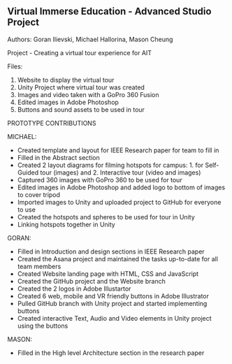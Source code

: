## Virtual Immerse Education - Advanced Studio Project

Authors: Goran Ilievski, Michael Hallorina, Mason Cheung

Project - Creating a virtual tour experience for AIT

Files: 

1. Website to display the virtual tour
2. Unity Project where virtual tour was created
3. Images and video taken with a GoPro 360 Fusion
4. Edited images in Adobe Photoshop
5. Buttons and sound assets to be used in tour

PROTOTYPE CONTRIBUTIONS

MICHAEL:
- Created template and layout for IEEE Research paper for team to fill in
- Filled in the Abstract section
- Created 2 layout diagrams for filming hotspots for campus: 1. for Self-Guided tour (images) and 2. Interactive tour (video and images)
- Captured 360 images with GoPro 360 to be used for tour
- Edited images in Adobe Photoshop and added logo to bottom of images to cover tripod
- Imported images to Unity and uploaded project to GitHub for everyone to use
- Created the hotspots and spheres to be used for tour in Unity
- Linking hotspots together in Unity

GORAN:
- Filled in Introduction and design sections in IEEE Research paper
- Created the Asana project and maintained the tasks up-to-date for all team members
- Created Website landing page with HTML, CSS and JavaScript
- Created the GitHub project and the Website branch
- Created the 2 logos in Adobe Illustartor
- Created 6 web, mobile and VR friendly buttons in Adobe Illustrator
- Pulled GitHub branch with Unity project and started implementing buttons
- Created interactive Text, Audio and Video elements in Unity project using the buttons

MASON:
- Filled in the High level Architecture section in the research paper
